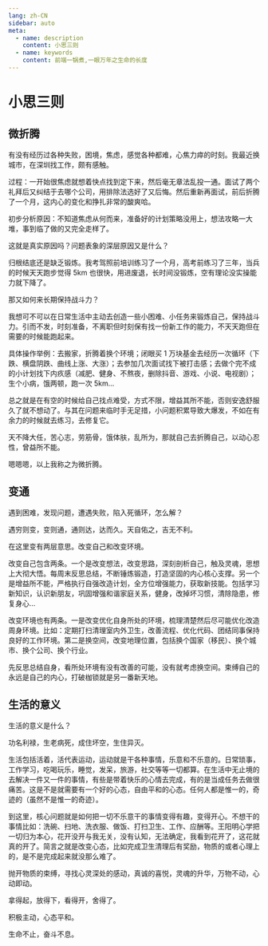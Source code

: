 ```yaml
---
lang: zh-CN
sidebar: auto
meta:
  - name: description
    content: 小思三则
  - name: keywords
    content: 前端一锅煮,一眼万年之生命的长度
---
```


# 小思三则

## 微折腾

有没有经历过各种失败，困境，焦虑，感觉各种都难，心焦力瘁的时刻。我最近换城市，在深圳找工作，颇有感触。

过程：一开始很焦虑就想着快点找到定下来，然后毫无章法乱投一通。面试了两个礼拜后又纠结于去哪个公司，用排除法选好了又后悔。然后重新再面试，前后折腾了一个月，这内心的变化和挣扎非常的酸爽哈。

初步分析原因：不知道焦虑从何而来，准备好的计划策略没用上，想法攻略一大堆，事到临了做的又完全走样了。

这就是真实原因吗？问题表象的深层原因又是什么？

归根结底还是缺乏锻炼。我考驾照前培训练习了一个月，高考前练习了三年，当兵的时候天天跑步觉得 5km 也很快，用进废退，长时间没锻炼，空有理论没实操能力就下降了。

那又如何来长期保持战斗力？

我想可不可以在日常生活中主动去创造一些小困难、小任务来锻炼自己，保持战斗力。引而不发，时刻准备，不离职但时刻保有找一份新工作的能力，不天天跑但在需要的时候能跑起来。

具体操作举例：去搬家，折腾着换个环境；闭眼买 1 万块基金去经历一次循环（下跌、横盘阴跌、曲线上涨、大涨）；去参加几次面试找下被打击感；去做个完不成的小计划找下内疚感（减肥、健身、不熬夜，删除抖音、游戏、小说、电视剧）；生个小病，饿两顿，跑一次 5km...

总之就是在有空的时候给自己找点难受，方式不限，增益其所不能，否则安逸舒服久了就不想动了。与其在问题来临时手无足措，小问题积累导致大爆发，不如在有余力的时候就去练习，去修复它。

天不降大任，苦心志，劳筋骨，饿体肤，乱所为，那就自己去折腾自己，以动心忍性，曾益所不能。

嗯嗯嗯，以上我称之为微折腾。

## 变通

遇到困难，发现问题，遭遇失败，陷入死循环，怎么解？

遇穷则变，变则通，通则达，达而久。天自佑之，吉无不利。

在这里变有两层意思。改变自己和改变环境。

改变自己包含两条。一个是改变想法，改变思路，深刻剖析自己，触及灵魂，思想上大彻大悟。每周末反思总结，不断锤炼锻造，打造坚固的内心核心支撑。另一个是增益所不能，严格执行自强改造计划，全方位增强能力，获取新技能。包括学习新知识，认识新朋友，巩固增强和谐家庭关系，健身，改掉坏习惯，清除隐患，修复身心…

改变环境也有两条。一是改变优化自身所处的环境，梳理清楚然后尽可能优化改造周身环境。比如：定期打扫清理室内外卫生，改善流程、优化代码、团结同事保持良好的工作环境。第二是换空间，改变地理位置，包括换个国家（移民）、换个城市、换个公司、换个行业。

先反思总结自身，看所处环境有没有改善的可能，没有就考虑换空间。束缚自己的永远是自己的内心，打破枷锁就是另一番新天地。

## 生活的意义

生活的意义是什么？

功名利禄，生老病死，成住坏空，生住异灭。

生活包括活着，活代表运动，运动就是干各种事情，乐意和不乐意的。日常琐事，工作学习，吃喝玩乐，睡觉，发呆，旅游，社交等等一切都算。在生活中无止境的去解决一件又一件的事情，有些是带着快乐的心情去完成，有的是当成任务去做很痛苦。这是不是就需要有一个好的心态，自由平和的心态。任何人都是惟一的，奇迹的（虽然不是惟一的奇迹）。

到这里，核心问题就是如何把一切不乐意干的事情变得有趣，变得开心。不想干的事情比如：洗碗、扫地、洗衣服、做饭、打扫卫生、工作、应酬等。王阳明心学把一切归为本心，花开没开与我无关，没有认知，无法确定，我看到花开了，这花就真的开了。简言之就是改变心态，比如完成卫生清理后有奖励，物质的或者心理上的，是不是完成起来就没那么难了。

抛开物质的束缚，寻找心灵深处的感动，真诚的喜悦，灵魂的升华，万物不动，心动即动。

拿得起，放得下，看得开，舍得了。

积极主动，心态平和。

生命不止，奋斗不息。
